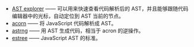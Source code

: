 - [AST explorer](https://astexplorer.net/) —— 可以用来快速查看代码解析后的 AST，并且能够跟随代码编辑器中的光标，自动定位到 AST 当前的节点。
- [acorn](https://github.com/acornjs/acorn) —— 将 JavaScript 代码解析成 AST。
- [astrng](https://github.com/davidbonnet/astring) —— 用 AST 生成代码，相当于 acron 的逆操作。
- [estree](https://github.com/estree/estree) —— JavaScript AST 的标准。